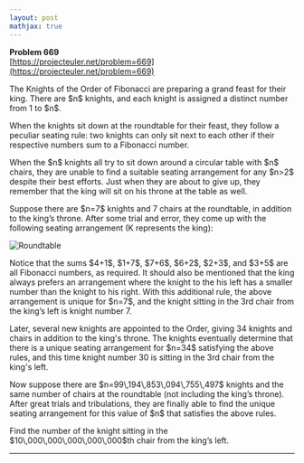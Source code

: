```yaml
---
layout: post
mathjax: true
---
```

**Problem 669**  
[https://projecteuler.net/problem=669](https://projecteuler.net/problem=669)

<p>The Knights of the Order of Fibonacci are preparing a grand feast for their king. There are $n$ knights, and each knight is assigned a distinct number from 1 to $n$.</p>

<p>When the knights sit down at the roundtable for their feast, they follow a peculiar seating rule: two knights can only sit next to each other if their respective numbers sum to a Fibonacci number.</p>

<p>When the $n$ knights all try to sit down around a circular table with $n$ chairs, they are unable to find a suitable seating arrangement for any $n&gt;2$ despite their best efforts. Just when they are about to give up, they remember that the king will sit on his throne at the table as well.</p>

<p>Suppose there are $n=7$ knights and 7 chairs at the roundtable, in addition to the king’s throne. After some trial and error, they come up with the following seating arrangement (K represents the king):</p>

<div class="center">
<img src="project/images/p669_roundtable.png" alt="Roundtable" />
</div>

<p>Notice that the sums $4+1$, $1+7$, $7+6$, $6+2$, $2+3$, and $3+5$ are all Fibonacci numbers, as required. It should also be mentioned that the king always prefers an arrangement where the knight to the his left has a smaller number than the knight to his right. With this additional rule, the above arrangement is unique for $n=7$, and the knight sitting in the 3rd chair from the king’s left is knight number 7.</p>

<p>Later, several new knights are appointed to the Order, giving 34 knights and chairs in addition to the king's throne. The knights eventually determine that there is a unique seating arrangement for $n=34$ satisfying the above rules, and this time knight number 30 is sitting in the 3rd chair from the king's left.</p>

<p>Now suppose there are $n=99\,194\,853\,094\,755\,497$ knights and the same number of chairs at the roundtable (not including the king’s throne). After great trials and tribulations, they are finally able to find the unique seating arrangement for this value of $n$ that satisfies the above rules.</p>

<p>Find the number of the knight sitting in the $10\,000\,000\,000\,000\,000$th chair from the king’s left.</p>

---
